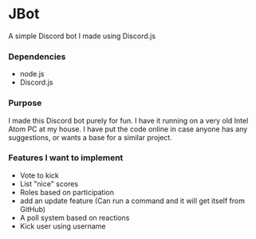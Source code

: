 # JBot
 A simple Discord bot I made using Discord.js

### Dependencies
- node.js
- Discord.js  

### Purpose

I made this Discord bot purely for fun. I have it running on a very old Intel Atom PC at my house. I have put the code online in case anyone has any suggestions, or wants a base for a similar project.

### Features I want to implement

- Vote to kick
- List "nice" scores
- Roles based on participation
- add an update feature (Can run a command and it will get itself from GitHub)
- A poll system based on reactions
- Kick user using username 
